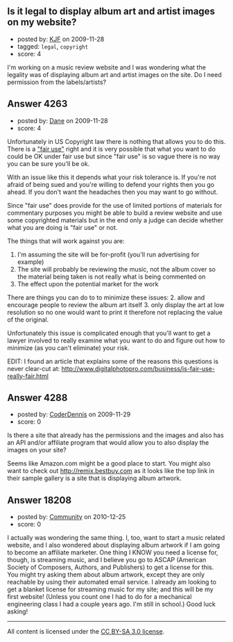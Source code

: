 ## Is it legal to display album art and artist images on my website?

- posted by: [KJF](https://stackexchange.com/users/-1/1706-kjf) on 2009-11-28
- tagged: `legal`, `copyright`
- score: 4

I'm working on a music review website and I was wondering what the legality was of displaying album art and artist images on the site. Do I need permission from the labels/artists?


## Answer 4263

- posted by: [Dane](https://stackexchange.com/users/-1/1441-dane) on 2009-11-28
- score: 4

<p>Unfortunately in US Copyright law there is nothing that allows you to do this.  There is a <a href="http://www.copyright.gov/title17/92chap1.html#107" rel="nofollow">"fair use"</a> right and it is very possible that what you want to do could be OK under fair use but since "fair use" is so vague there is no way you can be sure you'll be ok.</p>

<p>With an issue like this it depends what your risk tolerance is.  If you're not afraid of being sued and you're willing to defend your rights then you go ahead.  If you don't want the headaches then you may want to go without.</p>

<p>Since "fair use" does provide for the use of limited portions of materials for commentary purposes you might be able to build a review website and use some copyrighted materials but in the end only a judge can decide whether what you are doing is "fair use" or not.</p>

<p>The things that will work against you are:</p>

<ol>
<li>I'm assuming the site will be for-profit (you'll run advertising for example)</li>
<li>The site will probably be reviewing the music, not the album cover so the material being taken is not really what is being commented on</li>
<li>The effect upon the potential market for the work</li>
</ol>

<p>There are things you can do to to minimize these issues:
 2. allow and encourage people to review the album art itself
 3. only display the art at low resolution so no one would want to print it therefore not replacing the value of the original.</p>

<p>Unfortunately this issue is complicated enough that you'll want to get a lawyer involved to really examine what you want to do and figure out how to minimize (as you can't eliminate) your risk.</p>

<p>EDIT: I found an article that explains some of the reasons this questions is never clear-cut at: <a href="http://www.digitalphotopro.com/business/is-fair-use-really-fair.html" rel="nofollow">http://www.digitalphotopro.com/business/is-fair-use-really-fair.html</a></p>



## Answer 4288

- posted by: [CoderDennis](https://stackexchange.com/users/-1/517-coderdennis) on 2009-11-29
- score: 0

Is there a site that already has the permissions and the images and also has an API and/or affiliate program that would allow you to also display the images on your site?

Seems like Amazon.com might be a good place to start. You might also want to check out http://remix.bestbuy.com as it looks like the top link in their sample gallery is a site that is displaying album artwork. 


## Answer 18208

- posted by: [Community](https://stackexchange.com/users/-1/-1-community) on 2010-12-25
- score: 0

I actually was wondering the same thing. I, too, want to start a music related website, and I also wondered about displaying album artwork if I am going to become an affiliate marketer. One thing I KNOW you need a license for, though, is streaming music, and I believe you go to ASCAP (American Society of Composers, Authors, and Publishers) to get a license for this. You might try asking them about album artwork, except they are only reachable by using their automated email service. I already am looking to get a blanket license for streaming music for my site; and this will be my first website! (Unless you count one I had to do for a mechanical engineering class I had a couple years ago. I'm still in school.) Good luck asking!



---

All content is licensed under the [CC BY-SA 3.0 license](https://creativecommons.org/licenses/by-sa/3.0/).
